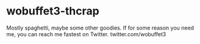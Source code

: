 # wobuffet3-thcrap
Mostly spaghetti, maybe some other goodies. If for some reason you need me, you can reach me fastest on Twitter.
twitter.com/wobuffet3
